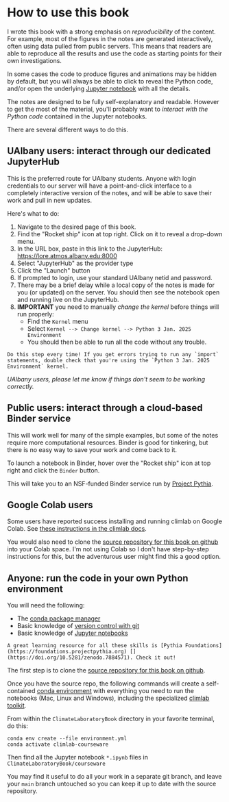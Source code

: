 # How to use this book

I wrote this book with a strong emphasis on *reproducibility* of the content.
For example, most of the figures in the notes are generated interactively,
often using data pulled from public servers. This means that readers are able
to reproduce all the results and use the code as starting points
for their own investigations.

In some cases the code to produce figures and animations may be hidden by default,
but you will always be able to click to reveal the Python code, and/or
open the underlying [Jupyter notebook][notebook] with all the details.

The notes are designed to be fully self-explanatory and readable.
However to get the most of the material, you'll probably want to
*interact with the Python code* contained in the Jupyter notebooks.

There are several different ways to do this.

## UAlbany users: interact through our dedicated JupyterHub

This is the preferred route for UAlbany students. Anyone with login credentials
to our server will have a point-and-click interface to a completely interactive
version of the notes, and will be able to save their work and pull in new updates.

Here's what to do:

1. Navigate to the desired page of this book.
2. Find the "Rocket ship" icon at top right. Click on it to reveal a drop-down menu.
3. In the URL box, paste in this link to the JupyterHub: <https://lore.atmos.albany.edu:8000>
4. Select "JupyterHub" as the provider type
5. Click the "Launch" button
6. If prompted to login, use your standard UAlbany netid and password.
7. There may be a brief delay while a local copy of the notes is made for you (or updated) on the server. You should then see the notebook open and running live on the JupyterHub.
8. **IMPORTANT** you need to manually *change the kernel* before things will run properly:
    - Find the `Kernel` menu
    - Select `Kernel --> Change kernel --> Python 3 Jan. 2025 Environment`
    - You should then be able to run all the code without any trouble.

```{note}
Do this step every time! If you get errors trying to run any `import` statements, double check that you're using the `Python 3 Jan. 2025 Environment` kernel.
```

*UAlbany users, please let me know if things don't seem to be working correctly.*

## Public users: interact through a cloud-based Binder service

This will work well for many of the simple examples,
but some of the notes require more computational resources.
Binder is good for tinkering, but there is no easy way to save your work and come back to it.

To launch a notebook in Binder, hover over the "Rocket ship" icon at top right and click the `Binder` button. 

This will take you to an NSF-funded Binder service run by [Project Pythia](https://projectpythia.org).

## Google Colab users

Some users have reported success installing and running climlab on Google Colab. 
See [these instructions in the climlab docs](https://climlab.readthedocs.io/en/latest/installation.html#installing-on-google-colab). 

You would also need to clone the [source repository for this book on github][repo] into your Colab space. 
I'm not using Colab so I don't have step-by-step instructions for this, but the adventurous user might find this a good option.

## Anyone: run the code in your own Python environment

You will need the following:

- The [conda package manager](https://docs.conda.io/en/latest/)
- Basic knowledge of [version control with git](https://git-scm.com)
- Basic knowledge of [Jupyter notebooks][notebook]

```{note}
A great learning resource for all these skills is [Pythia Foundations](https://foundations.projectpythia.org) [](https://doi.org/10.5281/zenodo.7884571). Check it out!
```

The first step is to clone the [source repository for this book on github][repo].

Once you have the source repo, the following commands will create a self-contained
[conda environment](https://docs.conda.io/projects/conda/en/latest/user-guide/concepts/environments.html)
with everything you need to run the notebooks (Mac, Linux and Windows),
including the specialized [climlab toolkit][climlab].

From within the `ClimateLaboratoryBook` directory in your favorite terminal, do this:

```
conda env create --file environment.yml
conda activate climlab-courseware
```

Then find all the Jupyter notebook `*.ipynb` files in `ClimateLaboratoryBook/courseware`

You may find it useful to do all your work in a separate git branch,
and leave your `main` branch untouched so you can keep it up to date with
the source repository.

[repo]: https://github.com/brian-rose/ClimateLaboratoryBook
[climlab]: https://github.com/climlab/climlab
[book]: https://brian-rose.github.io/ClimateLaboratoryBook/
[notebook]: https://jupyter-notebook.readthedocs.io/en/stable/
